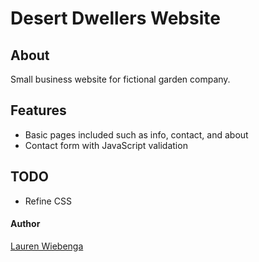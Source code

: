 Desert Dwellers Website
=======================

## About

Small business website for fictional garden company. 

## Features

+ Basic pages included such as info, contact, and about
+ Contact form with JavaScript validation

## TODO

+ Refine CSS

#### Author

[Lauren Wiebenga](https://github.com/Lauren-Wiebenga 'My GitHub')
